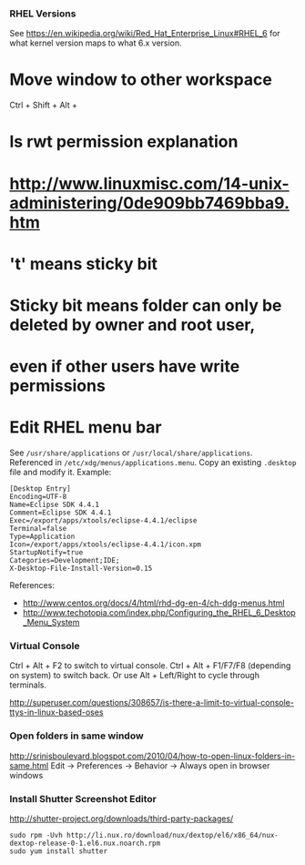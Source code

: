 ### RHEL Versions

See https://en.wikipedia.org/wiki/Red_Hat_Enterprise_Linux#RHEL_6 for what kernel version maps to what 6.x version.


# Move window to other workspace
Ctrl + Shift + Alt + <arrow>

# ls rwt permission explanation
# http://www.linuxmisc.com/14-unix-administering/0de909bb7469bba9.htm
# 't' means sticky bit
# Sticky bit means folder can only be deleted by owner and root user,
# even if other users have write permissions

# Edit RHEL menu bar
See `/usr/share/applications` or `/usr/local/share/applications`. Referenced in `/etc/xdg/menus/applications.menu`. Copy an existing `.desktop` file and modify it. Example:
```
[Desktop Entry]
Encoding=UTF-8
Name=Eclipse SDK 4.4.1
Comment=Eclipse SDK 4.4.1
Exec=/export/apps/xtools/eclipse-4.4.1/eclipse
Terminal=false
Type=Application
Icon=/export/apps/xtools/eclipse-4.4.1/icon.xpm
StartupNotify=true
Categories=Development;IDE;
X-Desktop-File-Install-Version=0.15
```

References:
* http://www.centos.org/docs/4/html/rhd-dg-en-4/ch-ddg-menus.html
* http://www.techotopia.com/index.php/Configuring_the_RHEL_6_Desktop_Menu_System

### Virtual Console
Ctrl + Alt + F2 to switch to virtual console. Ctrl + Alt + F1/F7/F8 (depending on system) to switch back. Or use Alt + Left/Right to cycle through terminals.

http://superuser.com/questions/308657/is-there-a-limit-to-virtual-console-ttys-in-linux-based-oses

### Open folders in same window
http://srinisboulevard.blogspot.com/2010/04/how-to-open-linux-folders-in-same.html
Edit -> Preferences -> Behavior -> Always open in browser windows

### Install Shutter Screenshot Editor
http://shutter-project.org/downloads/third-party-packages/
```
sudo rpm -Uvh http://li.nux.ro/download/nux/dextop/el6/x86_64/nux-dextop-release-0-1.el6.nux.noarch.rpm
sudo yum install shutter
```